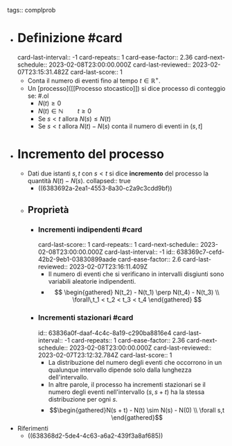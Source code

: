 tags:: complprob

- # Definizione #card
  card-last-interval:: -1
  card-repeats:: 1
  card-ease-factor:: 2.36
  card-next-schedule:: 2023-02-08T23:00:00.000Z
  card-last-reviewed:: 2023-02-07T23:15:31.482Z
  card-last-score:: 1
	- Conta il numero di eventi fino al tempo $t \in \mathbb{R}^+$.
	- Un [processo]([[Processo stocastico]]) si dice processo di conteggio se: #.ol
		- $N(t) \ge 0$
		- $N(t) \in \mathbb{N} \quad\quad t \ge 0$
		- Se $s < t$ allora $N(s) \le N(t)$
		- Se $s < t$ allora $N(t) - N(s)$ conta il numero di eventi in $(s, t]$
- # Incremento del processo
	- Dati due istanti $s, t$ con $s < t$ si dice **incremento** del processo la quantità $N(t) - N(s)$.
	  collapsed:: true
		- ((6383692a-2ea1-4553-8a30-c2a9c3cdd9bf))
	- ## Proprietà
		- ### Incrementi indipendenti #card
		  card-last-score:: 1
		  card-repeats:: 1
		  card-next-schedule:: 2023-02-08T23:00:00.000Z
		  card-last-interval:: -1
		  id:: 638369c7-cefd-42b2-9eb1-03830899aade
		  card-ease-factor:: 2.6
		  card-last-reviewed:: 2023-02-07T23:16:11.409Z
			- Il numero di eventi che si verificano in intervalli disgiunti sono variabili aleatorie indipendenti.
			- $$
			  \begin{gathered}
			  N(t_2) - N(t_1) \perp N(t_4) - N(t_3) \\
			  \forall\,t_1 < t_2 < t_3 < t_4
			  \end{gathered}
			  $$
		- ### Incrementi stazionari #card
		  id:: 63836a0f-daaf-4c4c-8a19-c290ba8816e4
		  card-last-interval:: -1
		  card-repeats:: 1
		  card-ease-factor:: 2.36
		  card-next-schedule:: 2023-02-08T23:00:00.000Z
		  card-last-reviewed:: 2023-02-07T23:12:32.784Z
		  card-last-score:: 1
			- La distribuzione del numero degli eventi che occorrono in un qualunque intervallo dipende solo dalla lunghezza dell'intervallo.
			- In altre parole, il processo ha incrementi stazionari se il numero degli eventi nell'intervallo $(s, s + t)$ ha la stessa distribuzione per ogni $s$.
			- $$\begin{gathered}N(s + t) - N(t) \sim N(s) - N(0) \\ \forall s,t \end{gathered}$$
- Riferimenti
	- ((638368d2-5de4-4c63-a6a2-439f3a8af685))